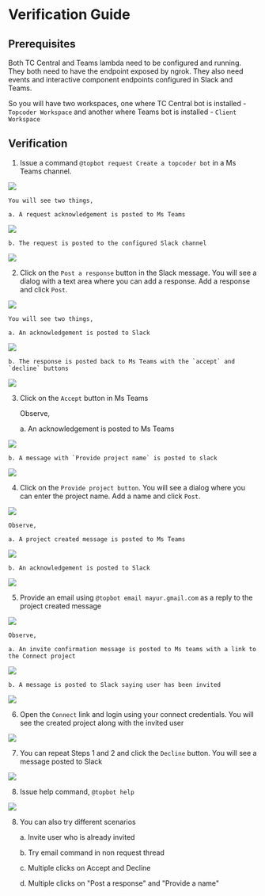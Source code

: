 # Verification Guide

## Prerequisites

Both TC Central and Teams lambda need to be configured and running. They both need to have the endpoint exposed by ngrok. They also need events and interactive component endpoints configured in Slack and Teams.

So you will have two workspaces,
one where TC Central bot is installed - `Topcoder Workspace`
and another where Teams bot is installed - `Client Workspace`

## Verification

1. Issue a command `@topbot request Create a topcoder bot` in a Ms Teams channel.

![](images/request.png)

    You will see two things,

    a. A request acknowledgement is posted to Ms Teams

![](images/request_ack.png)

    b. The request is posted to the configured Slack channel

![](images/request_slack.png)

2. Click on the `Post a response` button in the Slack message. You will see a dialog with a text area where you can add a response. Add a response and click `Post`.

![](images/response.png)

    You will see two things,

    a. An acknowledgement is posted to Slack

![](images/response_ack.png)

    b. The response is posted back to Ms Teams with the `accept` and `decline` buttons

![](images/response_teams.png)

3. Click on the `Accept` button in Ms Teams

    Observe,

    a. An acknowledgement is posted to Ms Teams

![](images/accept_ack.png)

    b. A message with `Provide project name` is posted to slack

![](images/provide_name.png)

4. Click on the `Provide project button`. You will see a dialog where you can enter the project name. Add a name and click `Post`.

![](images/provide_name_dialog.png)

    Observe,

    a. A project created message is posted to Ms Teams

![](images/project_created.png)

    b. An acknowledgement is posted to Slack

![](images/project_created_slack.png)

5. Provide an email using `@topbot email mayur.gmail.com` as a reply to the project created message

![](images/provide_email.png)

    Observe,

    a. An invite confirmation message is posted to Ms teams with a link to the Connect project

![](images/email_ack.png)


    b. A message is posted to Slack saying user has been invited

![](images/email_slack.png)

6. Open the `Connect` link and login using your connect credentials. You will see the created project along with the invited user

![](images/connect.png)

7. You can repeat Steps 1 and 2 and click the `Decline` button. You will see a message posted to Slack

![](images/decline.png)

8. Issue help command, `@topbot help`

![](images/help.png)

8. You can also try different scenarios

    a. Invite user who is already invited

    b. Try email command in non request thread

    c. Multiple clicks on Accept and Decline

    d. Multiple clicks on "Post a response" and "Provide a name"
